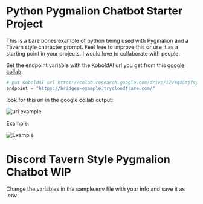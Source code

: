 # Python Pygmalion Chatbot Starter Project
This is a bare bones example of python being used with Pygmalion and a Tavern style character prompt. Feel free to improve this or use it as a starting point in your projects. I would love to collaborate with people.

Set the endpoint variable with the KoboldAI url you get from this [google collab](https://colab.research.google.com/drive/1ZvYq4GmjfsyIkcTQcrBhSFXs8vQLLMAS):
```python
# put KoboldAI url https://colab.research.google.com/drive/1ZvYq4GmjfsyIkcTQcrBhSFXs8vQLLMAS
endpoint = "https://bridges-example.trycloudflare.com/"
```
look for this url in the google collab output:

![url example](https://raytracing-benchmarks.are-really.cool/5utGhMj.png)

Example:

![Example](https://i.imgur.com/CL2n0kN.png)

# Discord Tavern Style Pygmalion Chatbot WIP
Change the variables in the sample.env file with your info and save it as .env
